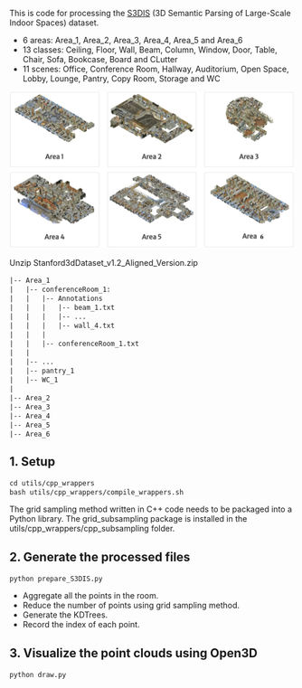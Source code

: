 
This is code for processing the [S3DIS](http://buildingparser.stanford.edu/images/3D_Semantic_Parsing.pdf) (3D Semantic Parsing of Large-Scale Indoor Spaces) dataset.


- 6 areas: Area_1, Area_2, Area_3, Area_4, Area_5 and Area_6
- 13 classes: Ceiling, Floor, Wall, Beam, Column, Window, Door, Table, Chair, Sofa, Bookcase, Board and CLutter
- 11 scenes: Office, Conference Room, Hallway, Auditorium, Open Space, Lobby, Lounge, Pantry, Copy Room, Storage and WC

![The S3DIS Dataset](images/area1-6.png)


Unzip Stanford3dDataset_v1.2_Aligned_Version.zip

```
|-- Area_1
|   |-- conferenceRoom_1: 
|   |   |-- Annotations
|   |   |   |-- beam_1.txt
|   |   |   |-- ...
|   |   |   |-- wall_4.txt
|   |   |
|   |   |-- conferenceRoom_1.txt
|   |
|   |-- ...
|   |-- pantry_1
|   |-- WC_1
|
|-- Area_2
|-- Area_3
|-- Area_4
|-- Area_5
|-- Area_6
```



## 1. Setup
```
cd utils/cpp_wrappers
bash utils/cpp_wrappers/compile_wrappers.sh
```


The grid sampling method written in C++ code needs to be packaged into a Python library.
The grid_subsampling package is installed in the utils/cpp_wrappers/cpp_subsampling folder.

## 2. Generate the processed files

```
python prepare_S3DIS.py
```

- Aggregate all the points in the room.  
- Reduce the number of points using grid sampling method.  
- Generate the KDTrees.  
- Record the index of each point.  


## 3. Visualize the point clouds using Open3D

```
python draw.py
```
